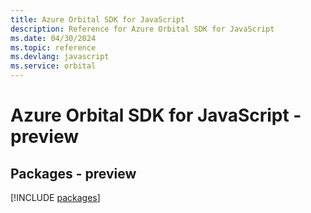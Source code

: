 ```yaml
---
title: Azure Orbital SDK for JavaScript
description: Reference for Azure Orbital SDK for JavaScript
ms.date: 04/30/2024
ms.topic: reference
ms.devlang: javascript
ms.service: orbital
---
```

# Azure Orbital SDK for JavaScript - preview
## Packages - preview
[!INCLUDE [packages](orbital-index.md)]